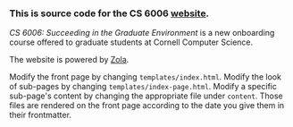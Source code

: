 ### This is source code for the CS 6006 [website](https://cs6006.github.io/).

_CS 6006: Succeeding in the Graduate Environment_ is a new onboarding course offered to graduate students at Cornell Computer Science.

The website is powered by [Zola](https://www.getzola.org/).

Modify the front page by changing `templates/index.html`. 
Modify the look of sub-pages by changing `templates/index-page.html`.
Modify a specific sub-page's content by changing the appropriate file under `content`. Those files are rendered on the front page according to the date you give them in their frontmatter.
